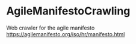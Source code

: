 # AgileManifestoCrawling
Web crawler for the agile manifesto
https://agilemanifesto.org/iso/hr/manifesto.html
